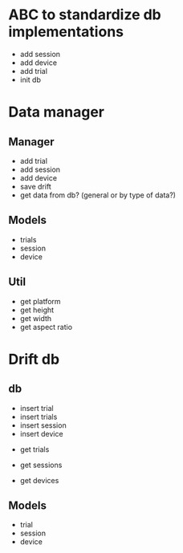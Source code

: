# ABC to standardize db implementations
- add session
- add device
- add trial 
- init db

# Data manager
## Manager 

- add trial
- add session
- add device
- save drift
- get data from db? (general or by type of data?)

## Models
- trials
- session
- device

## Util
- get platform
- get height
- get width
- get aspect ratio

# Drift db
## db
- insert trial
- insert trials
- insert session
- insert device
<!-- - get trial? -->
- get trials
<!-- - get session? -->
- get sessions
<!-- - get device? -->
- get devices

## Models
- trial
- session
- device